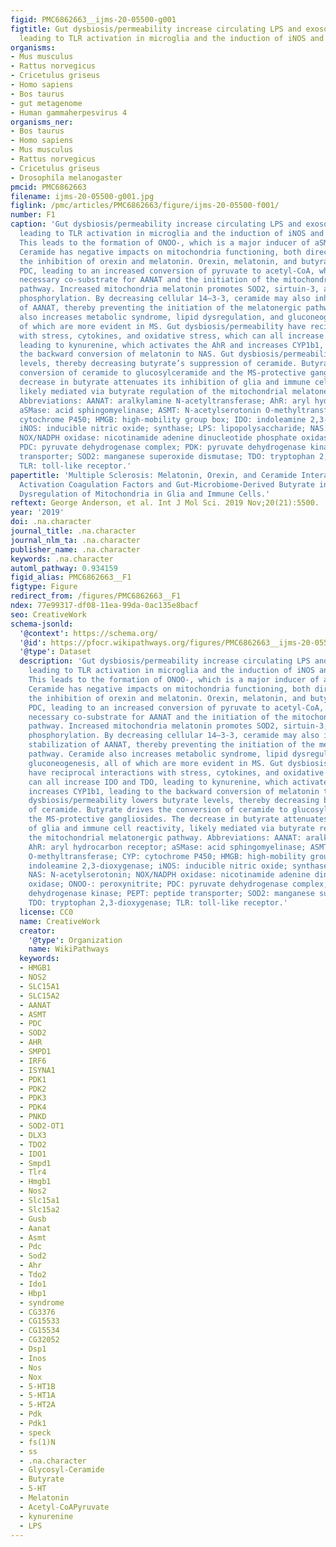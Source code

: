 ```yaml
---
figid: PMC6862663__ijms-20-05500-g001
figtitle: Gut dysbiosis/permeability increase circulating LPS and exosomal HMGB1,
  leading to TLR activation in microglia and the induction of iNOS and superoxide
organisms:
- Mus musculus
- Rattus norvegicus
- Cricetulus griseus
- Homo sapiens
- Bos taurus
- gut metagenome
- Human gammaherpesvirus 4
organisms_ner:
- Bos taurus
- Homo sapiens
- Mus musculus
- Rattus norvegicus
- Cricetulus griseus
- Drosophila melanogaster
pmcid: PMC6862663
filename: ijms-20-05500-g001.jpg
figlink: /pmc/articles/PMC6862663/figure/ijms-20-05500-f001/
number: F1
caption: 'Gut dysbiosis/permeability increase circulating LPS and exosomal HMGB1,
  leading to TLR activation in microglia and the induction of iNOS and superoxide.
  This leads to the formation of ONOO-, which is a major inducer of aSMase and ceramide.
  Ceramide has negative impacts on mitochondria functioning, both directly and via
  the inhibition of orexin and melatonin. Orexin, melatonin, and butyrate disinhibit
  PDC, leading to an increased conversion of pyruvate to acetyl-CoA, which is the
  necessary co-substrate for AANAT and the initiation of the mitochondria melatonergic
  pathway. Increased mitochondria melatonin promotes SOD2, sirtuin-3, and oxidative
  phosphorylation. By decreasing cellular 14–3-3, ceramide may also inhibit the stabilization
  of AANAT, thereby preventing the initiation of the melatonergic pathway. Ceramide
  also increases metabolic syndrome, lipid dysregulation, and gluconeogenesis, all
  of which are more evident in MS. Gut dysbiosis/permeability have reciprocal interactions
  with stress, cytokines, and oxidative stress, which can all increase IDO and TDO,
  leading to kynurenine, which activates the AhR and increases CYP1b1, leading to
  the backward conversion of melatonin to NAS. Gut dysbiosis/permeability lowers butyrate
  levels, thereby decreasing butyrate’s suppression of ceramide. Butyrate drives the
  conversion of ceramide to glucosylceramide and the MS-protective gangliosides. The
  decrease in butyrate attenuates its inhibition of glia and immune cell reactivity,
  likely mediated via butyrate regulation of the mitochondrial melatonergic pathway.
  Abbreviations: AANAT: aralkylamine N-acetyltransferase; AhR: aryl hydrocarbon receptor;
  aSMase: acid sphingomyelinase; ASMT: N-acetylserotonin O-methyltransferase; CYP:
  cytochrome P450; HMGB: high-mobility group box; IDO: indoleamine 2,3-dioxygenase;
  iNOS: inducible nitric oxide; synthase; LPS: lipopolysaccharide; NAS: N-acetylserotonin;
  NOX/NADPH oxidase: nicotinamide adenine dinucleotide phosphate oxidase; ONOO-: peroxynitrite;
  PDC: pyruvate dehydrogenase complex; PDK: pyruvate dehydrogenase kinase; PEPT: peptide
  transporter; SOD2: manganese superoxide dismutase; TDO: tryptophan 2,3-dioxygenase;
  TLR: toll-like receptor.'
papertitle: 'Multiple Sclerosis: Melatonin, Orexin, and Ceramide Interact with Platelet
  Activation Coagulation Factors and Gut-Microbiome-Derived Butyrate in the Circadian
  Dysregulation of Mitochondria in Glia and Immune Cells.'
reftext: George Anderson, et al. Int J Mol Sci. 2019 Nov;20(21):5500.
year: '2019'
doi: .na.character
journal_title: .na.character
journal_nlm_ta: .na.character
publisher_name: .na.character
keywords: .na.character
automl_pathway: 0.934159
figid_alias: PMC6862663__F1
figtype: Figure
redirect_from: /figures/PMC6862663__F1
ndex: 77e99317-df08-11ea-99da-0ac135e8bacf
seo: CreativeWork
schema-jsonld:
  '@context': https://schema.org/
  '@id': https://pfocr.wikipathways.org/figures/PMC6862663__ijms-20-05500-g001.html
  '@type': Dataset
  description: 'Gut dysbiosis/permeability increase circulating LPS and exosomal HMGB1,
    leading to TLR activation in microglia and the induction of iNOS and superoxide.
    This leads to the formation of ONOO-, which is a major inducer of aSMase and ceramide.
    Ceramide has negative impacts on mitochondria functioning, both directly and via
    the inhibition of orexin and melatonin. Orexin, melatonin, and butyrate disinhibit
    PDC, leading to an increased conversion of pyruvate to acetyl-CoA, which is the
    necessary co-substrate for AANAT and the initiation of the mitochondria melatonergic
    pathway. Increased mitochondria melatonin promotes SOD2, sirtuin-3, and oxidative
    phosphorylation. By decreasing cellular 14–3-3, ceramide may also inhibit the
    stabilization of AANAT, thereby preventing the initiation of the melatonergic
    pathway. Ceramide also increases metabolic syndrome, lipid dysregulation, and
    gluconeogenesis, all of which are more evident in MS. Gut dysbiosis/permeability
    have reciprocal interactions with stress, cytokines, and oxidative stress, which
    can all increase IDO and TDO, leading to kynurenine, which activates the AhR and
    increases CYP1b1, leading to the backward conversion of melatonin to NAS. Gut
    dysbiosis/permeability lowers butyrate levels, thereby decreasing butyrate’s suppression
    of ceramide. Butyrate drives the conversion of ceramide to glucosylceramide and
    the MS-protective gangliosides. The decrease in butyrate attenuates its inhibition
    of glia and immune cell reactivity, likely mediated via butyrate regulation of
    the mitochondrial melatonergic pathway. Abbreviations: AANAT: aralkylamine N-acetyltransferase;
    AhR: aryl hydrocarbon receptor; aSMase: acid sphingomyelinase; ASMT: N-acetylserotonin
    O-methyltransferase; CYP: cytochrome P450; HMGB: high-mobility group box; IDO:
    indoleamine 2,3-dioxygenase; iNOS: inducible nitric oxide; synthase; LPS: lipopolysaccharide;
    NAS: N-acetylserotonin; NOX/NADPH oxidase: nicotinamide adenine dinucleotide phosphate
    oxidase; ONOO-: peroxynitrite; PDC: pyruvate dehydrogenase complex; PDK: pyruvate
    dehydrogenase kinase; PEPT: peptide transporter; SOD2: manganese superoxide dismutase;
    TDO: tryptophan 2,3-dioxygenase; TLR: toll-like receptor.'
  license: CC0
  name: CreativeWork
  creator:
    '@type': Organization
    name: WikiPathways
  keywords:
  - HMGB1
  - NOS2
  - SLC15A1
  - SLC15A2
  - AANAT
  - ASMT
  - PDC
  - SOD2
  - AHR
  - SMPD1
  - IRF6
  - ISYNA1
  - PDK1
  - PDK2
  - PDK3
  - PDK4
  - PNKD
  - SOD2-OT1
  - DLX3
  - TDO2
  - IDO1
  - Smpd1
  - Tlr4
  - Hmgb1
  - Nos2
  - Slc15a1
  - Slc15a2
  - Gusb
  - Aanat
  - Asmt
  - Pdc
  - Sod2
  - Ahr
  - Tdo2
  - Ido1
  - Hbp1
  - syndrome
  - CG3376
  - CG15533
  - CG15534
  - CG32052
  - Dsp1
  - Inos
  - Nos
  - Nox
  - 5-HT1B
  - 5-HT1A
  - 5-HT2A
  - Pdk
  - Pdk1
  - speck
  - fs(1)N
  - ss
  - .na.character
  - Glycosyl-Ceramide
  - Butyrate
  - 5-HT
  - Melatonin
  - Acetyl-CoAPyruvate
  - kynurenine
  - LPS
---
```

